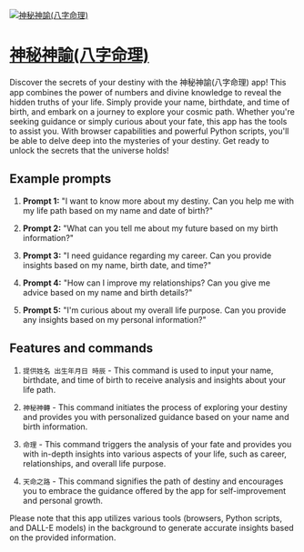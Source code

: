[![神秘神諭(八字命理)](https://files.oaiusercontent.com/file-9BoPtbX2C54F5EiXcCfzz4FM?se=2123-10-17T08%3A29%3A00Z&sp=r&sv=2021-08-06&sr=b&rscc=max-age%3D31536000%2C%20immutable&rscd=attachment%3B%20filename%3D052310b3-5e84-4bf8-bc9a-9bf643381ee6.png&sig=6W3g8BGMkDDkQiW%2BSPLp8la23YuN%2BRqIdW1G2pNy2o0%3D)](https://chat.openai.com/g/g-vfgUSkj37-shen-mi-shen-yu-ba-zi-ming-li)

# [神秘神諭(八字命理)](https://chat.openai.com/g/g-vfgUSkj37-shen-mi-shen-yu-ba-zi-ming-li)

Discover the secrets of your destiny with the 神秘神諭(八字命理) app! This app combines the power of numbers and divine knowledge to reveal the hidden truths of your life. Simply provide your name, birthdate, and time of birth, and embark on a journey to explore your cosmic path. Whether you're seeking guidance or simply curious about your fate, this app has the tools to assist you. With browser capabilities and powerful Python scripts, you'll be able to delve deep into the mysteries of your destiny. Get ready to unlock the secrets that the universe holds!

## Example prompts

1. **Prompt 1:** "I want to know more about my destiny. Can you help me with my life path based on my name and date of birth?"

2. **Prompt 2:** "What can you tell me about my future based on my birth information?"

3. **Prompt 3:** "I need guidance regarding my career. Can you provide insights based on my name, birth date, and time?"

4. **Prompt 4:** "How can I improve my relationships? Can you give me advice based on my name and birth details?"

5. **Prompt 5:** "I'm curious about my overall life purpose. Can you provide any insights based on my personal information?"


## Features and commands

1. `提供姓名 出生年月日 時辰` - This command is used to input your name, birthdate, and time of birth to receive analysis and insights about your life path.

2. `神秘神轉` - This command initiates the process of exploring your destiny and provides you with personalized guidance based on your name and birth information.

3. `命理` - This command triggers the analysis of your fate and provides you with in-depth insights into various aspects of your life, such as career, relationships, and overall life purpose.

4. `天命之路` - This command signifies the path of destiny and encourages you to embrace the guidance offered by the app for self-improvement and personal growth.

Please note that this app utilizes various tools (browsers, Python scripts, and DALL-E models) in the background to generate accurate insights based on the provided information.